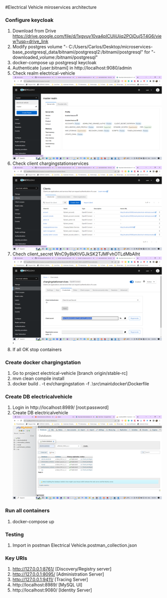 #Electrical Vehicle miroservices architecture

### Configure keycloak
1. Download from Drive https://drive.google.com/file/d/1xgvuy10va4pICUljUjiq2POjDuj5T4G6/view?usp=drive_link
2. Modify postgres volume "- C:/Users/Carlos/Desktop/microservices-base_postgresql_data/bitnami/postgresql2:/bitnami/postgresql" for "- downloaded_volume:/bitnami/postgresql"
3. docker-compose up postgresql keycloak
4. Authenticate [user:bitnami] in http://localhost:9080/admin
5. Check realm electrical-vehicle ![img_1.png](img_1.png)
6. Check client chargingstationservices ![img_2.png](img_2.png)
7. Chech client_secret WnC9y8kKtVGJkSK2TJMFvhOTLdMbAlht ![img_3.png](img_3.png)'
8. If all OK stop containers

### Create docker chargingstation
1. Go to project electrical-vehicle [branch origin/stable-rc]
2. mvn clean compile install
3. docker build . -t ev/chargingstation -f .\src\main\docker\Dockerfile

### Create DB electricalvehicle
1. Login in http://localhost:8989/ [root:password]
2. Create DB electricalvehicle ![img_4.png](img_4.png)

### Run all containers
1. docker-compose up

### Testing
1. Import in postman Electrical Vehicle.postman_collection.json

### Key URIs
1. http://127.0.0.1:8761/ [Discovery/Registry server]
2. http://127.0.0.1:8095/ [Administration Server]
3. http://127.0.0.1:9411/ [Tracing Server]
4. http://localhost:8989/ [MySQL UI]
5. http://localhost:9080/ [Identity Server]




